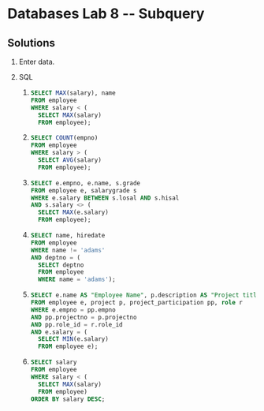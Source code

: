 # Databases Lab 8 -- Subquery

<script src="https://cdn.jsdelivr.net/npm/code-line"></script>
<script>CodeLine.initOnPageLoad({toggleBtn: {show: false}, copyBtn: {show: false}})</script>

<link rel="stylesheet" href="/module-content/css/block.css">

## Solutions

1. Enter data.

2. SQL

   1. ```sql
      SELECT MAX(salary), name
      FROM employee
      WHERE salary < (
        SELECT MAX(salary)
        FROM employee);
      ```

   2. ```sql
      SELECT COUNT(empno)
      FROM employee
      WHERE salary > (
        SELECT AVG(salary)
        FROM employee);
      ```

   3. ```sql
      SELECT e.empno, e.name, s.grade
      FROM employee e, salarygrade s
      WHERE e.salary BETWEEN s.losal AND s.hisal
      AND s.salary <> (
        SELECT MAX(e.salary)
        FROM employee);
      ```

   4. ```sql
      SELECT name, hiredate
      FROM employee
      WHERE name != 'adams'
      AND deptno = (
        SELECT deptno
        FROM employee
        WHERE name = 'adams');
      ```

   5. ```sql
      SELECT e.name AS "Employee Name", p.description AS "Project title", r.description AS "Role of the Employee"
      FROM employee e, project p, project_participation pp, role r
      WHERE e.empno = pp.empno
      AND pp.projectno = p.projectno
      AND pp.role_id = r.role_id
      AND e.salary = (
        SELECT MIN(e.salary)
        FROM employee e);
      ```

   6. ```sql
      SELECT salary
      FROM employee
      WHERE salary < (
        SELECT MAX(salary)
        FROM employee)
      ORDER BY salary DESC;
      ```



